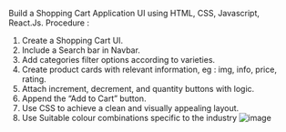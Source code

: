 Build a Shopping Cart Application UI using HTML, CSS, Javascript, React.Js.
Procedure :
1. Create a Shopping Cart UI.
2. Include a Search bar in Navbar.
3. Add categories filter options according to varieties.
4. Create product cards with relevant information, eg : img, info, price, rating.
5. Attach increment, decrement, and quantity buttons with logic.
6. Append the “Add to Cart” button.
7. Use CSS to achieve a clean and visually appealing layout.
8. Use Suitable colour combinations specific to the industry
   ![image](https://github.com/devkalaria/app/assets/156533178/c80b4f59-6def-4a42-87cd-ce2f9cabf6b6)
